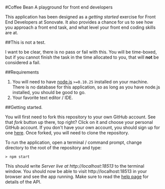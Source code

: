 #Coffee Bean
A playground for front end developers

This application has been designed as a *getting started* exercise for Front End Developers at Sonovate. It also provides a chance for us to see how you approach a front end task, and what level your front end coding skills are at.

##This is not a test. 

I want to be clear, there is no pass or fail with this. You will be time-boxed, but if you cannot finish the task in the time allocated to you, that will **not** be considered a fail.

##Requirements

1. You will need to have [node.js](https://nodejs.org/en/) `>=0.10.25` installed on your machine. There is no database for this application, so as long as you have node.js installed, you should be good to go.
1. Your favorite text editor / IDE.
 
##Getting started.
 
You will first need to fork this repository to your own GitHub account. See that *fork* button up there, top right? Click on it and choose your personal GitHub account. If you don't have your own account, you should sign up for one [here](https://github.com/join). Once forked, you will need to clone the repository.

To run the application, open a terminal / command prompt, change directory to the root of the repository and type:

```
> npm start
```

This should write *Server live at http://localhost:18513* to the terminal window. You should now be able to visit http://localhost:18513 in your browser and see the app running. Make sure to read the [help page](http://localhost:18513/api) for details of the API. 